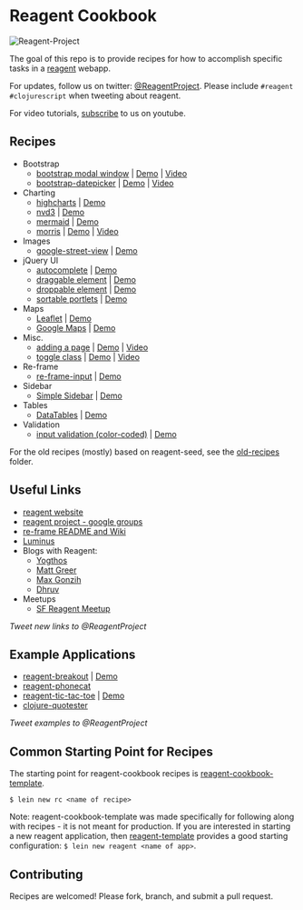 # Reagent Cookbook

![Reagent-Project](logo-rounded.jpg)

The goal of this repo is to provide recipes for how to accomplish specific tasks in a [reagent](https://github.com/reagent-project/reagent) webapp.

For updates, follow us on twitter: [@ReagentProject](https://twitter.com/ReagentProject). Please include `#reagent #clojurescript` when tweeting about reagent.

For video tutorials, [subscribe](https://www.youtube.com/channel/UC1UP5LiNNNf0a45dA9eDA0Q) to us on youtube.

## Recipes

* Bootstrap
    * [bootstrap modal window](https://github.com/reagent-project/reagent-cookbook/tree/master/recipes/bootstrap-modal) | [Demo](http://rc-bootstrap-modal.s3-website-us-west-1.amazonaws.com/) | [Video](https://www.youtube.com/watch?v=qRJiAp92TPg)
    * [bootstrap-datepicker](https://github.com/reagent-project/reagent-cookbook/tree/master/recipes/bootstrap-datepicker) | [Demo](http://rc-bootstrap-datepicker2.s3-website-us-west-1.amazonaws.com/) | [Video](https://www.youtube.com/watch?v=kSzb8YHZV9Q)
* Charting
    * [highcharts](https://github.com/reagent-project/reagent-cookbook/tree/master/recipes/highcharts) | [Demo](http://rc-highcharts.s3-website-us-west-1.amazonaws.com/)
    * [nvd3](https://github.com/reagent-project/reagent-cookbook/tree/master/recipes/nvd3) | [Demo](http://rc-nvd3.s3-website-us-west-1.amazonaws.com/)
    * [mermaid](https://github.com/reagent-project/reagent-cookbook/tree/master/recipes/mermaid) | [Demo](http://rc-mermaid.s3-website-us-west-1.amazonaws.com/)
    * [morris](https://github.com/reagent-project/reagent-cookbook/tree/master/recipes/morris) | [Demo](http://rc-morris2.s3-website-us-west-1.amazonaws.com/) | [Video](https://www.youtube.com/watch?v=0KwPtunz-Qo)
* Images
    * [google-street-view](https://github.com/reagent-project/reagent-cookbook/tree/master/recipes/google-street-view) | [Demo](http://rc-google-street-view.s3-website-us-east-1.amazonaws.com/)
* jQuery UI
    * [autocomplete](https://github.com/reagent-project/reagent-cookbook/tree/master/recipes/autocomplete) | [Demo](http://rc-autocomplete2.s3-website-us-west-1.amazonaws.com/)
    * [draggable element](https://github.com/reagent-project/reagent-cookbook/tree/master/recipes/draggable) | [Demo](http://rc-draggable2.s3-website-us-west-1.amazonaws.com/)
    * [droppable element](https://github.com/reagent-project/reagent-cookbook/tree/master/recipes/droppable) | [Demo](http://rc-droppable2.s3-website-us-west-1.amazonaws.com/)
    * [sortable portlets](https://github.com/reagent-project/reagent-cookbook/tree/master/recipes/sortable-portlets) | [Demo](http://rc-sortable-portlets2.s3-website-us-west-1.amazonaws.com/)
* Maps
    * [Leaflet](https://github.com/reagent-project/reagent-cookbook/tree/master/recipes/leaflet) | [Demo](http://rc-leaflet2.s3-website-us-west-1.amazonaws.com/)
    * [Google Maps](https://github.com/reagent-project/reagent-cookbook/tree/master/recipes/google-maps) | [Demo](http://rc-google-maps2.s3-website-us-west-1.amazonaws.com/)
* Misc.
    * [adding a page](https://github.com/reagent-project/reagent-cookbook/tree/master/recipes/adding-a-page) | [Demo](http://rc-adding-a-page2.s3-website-us-west-1.amazonaws.com/) | [Video](https://www.youtube.com/watch?v=D7uwDUUngy0)
	* [toggle class](https://github.com/reagent-project/reagent-cookbook/tree/master/recipes/toggle-class) | [Demo](http://rc-toggle-class2.s3-website-us-west-1.amazonaws.com/) | [Video](https://www.youtube.com/watch?v=WcMrLhW20zg)
* Re-frame
    * [re-frame-input](https://github.com/reagent-project/reagent-cookbook/tree/re-frame-recipes/recipes/re-frame-input) | [Demo](http://rc-re-frame-input.s3-website-us-east-1.amazonaws.com/)
* Sidebar
    * [Simple Sidebar](https://github.com/reagent-project/reagent-cookbook/tree/master/recipes/simple-sidebar) | [Demo](http://rc-simple-sidebar.s3-website-us-west-1.amazonaws.com/)
* Tables
    * [DataTables](https://github.com/reagent-project/reagent-cookbook/tree/master/recipes/data-tables) | [Demo](http://rc-data-tables2.s3-website-us-west-1.amazonaws.com/)
* Validation
    * [input validation (color-coded)](https://github.com/reagent-project/reagent-cookbook/tree/master/recipes/input-validation) | [Demo](http://rc-input-validation.s3-website-us-west-1.amazonaws.com/)

For the old recipes (mostly) based on reagent-seed, see the [old-recipes](https://github.com/reagent-project/reagent-cookbook/tree/master/old-recipes) folder.

## Useful Links

* [reagent website](http://reagent-project.github.io/)
* [reagent project - google groups](https://groups.google.com/forum/#!forum/reagent-project)
* [re-frame README and Wiki](https://github.com/Day8/re-frame)
* [Luminus](http://www.luminusweb.net/docs/clojurescript.md)
* Blogs with Reagent:
    * [Yogthos](http://yogthos.net/)
	* [Matt Greer](http://www.mattgreer.org/)
	* [Max Gonzih](http://blog.gonzih.me/)
	* [Dhruv](http://dhruvp.github.io/)
* Meetups
    * [SF Reagent Meetup](http://www.meetup.com/Reagent-Minimalistic-React-for-ClojureScript/)

*Tweet new links to @ReagentProject*

## Example Applications

* [reagent-breakout](https://github.com/city41/reagent-breakout) | [Demo](http://city41.github.io/reagent-breakout/index.html)
* [reagent-phonecat](https://github.com/vvvvalvalval/reagent-phonecat)
* [reagent-tic-tac-toe](https://github.com/gadfly361/reagent-tic-tac-toe) | [Demo](http://rc-tic-tac-toe.s3-website-us-west-1.amazonaws.com/)
* [clojure-quotester](https://github.com/philjackson/clojure-quotester)

*Tweet examples to @ReagentProject*

## Common Starting Point for Recipes

The starting point for reagent-cookbook recipes is [reagent-cookbook-template](https://github.com/gadfly361/reagent-cookbook-template).

```
$ lein new rc <name of recipe>
```

Note: reagent-cookbook-template was made specifically for following along with recipes - it is not meant for production.  If you are interested in starting a new reagent application, then [reagent-template](https://github.com/reagent-project/reagent-template) provides a good starting configuration: `$ lein new reagent <name of app>`.

## Contributing

Recipes are welcomed!  Please fork, branch, and submit a pull request.

